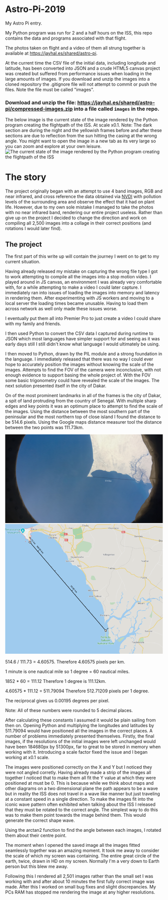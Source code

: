 # Astro-Pi-2019
My Astro Pi entry.

My Python program was run for 2 and a half hours on the ISS, this repo contains the data and programs associated with that flight.

The photos taken on flight and a video of them all strung together is available at https://jayhal.es/shared/astro-pi.

At the current time the CSV file of the initial data, including longitude and latitude, has been converted into JSON and a crude HTML5 canvas project was created but suffered from performance issues when loading in the large amounts of images. If you download and unzip the images into a cloned repository the .gitignore file will not attempt to commit or push the files. Note the file must be called "images".

### Download and unzip the file: https://jayhal.es/shared/astro-pi/compressed-images.zip into a file called ```images``` in the repo.

 The below image is the current state of the image rendered by the Python program creating the flightpath of the ISS. At scale x0.1.
 Note: The dark section are during the night and the yellowish frames before and after these sections are due to reflection from the sun hitting the casing at the wrong angle. You might want to open the image in a new tab as its very large so you can zoom and explore at your own leisure.
 ![The current state of the image rendered by the Python program creating the flightpath of the ISS](./flightpath-wave-output.png)


 # The story
 The project originally began with an attempt to use 4 band images, RGB and near infrared, and cross reference the data obtained via [NVDI](https://en.wikipedia.org/wiki/Normalized_difference_vegetation_index) with pollution levels of the surrounding area and observe the effect that it had on plant life. However, due to my own sole mistake I managed to take the photos with no near infrared band, rendering our entire project useless. Rather than give up on the project I decided to change the direction and work on compiling all 2,500 images into a collage in their correct positions (and rotations I would later find).

 ## The project
 The first part of this write up will contain the journey I went on to get to my current situation.

 Having already released my mistake on capturing the wrong file type I got to work attempting to compile all the images into a stop motion video. I played around in JS canvas, an environment I was already very comfortable with, for a while attempting to make a video I could later capture. I immediately ran into issues of loading the images into memory and latency in rendering them. After experimenting with JS workers and moving to a local server the loading times became unusable. Having to load them across network as well only made these issues worse.

 I eventually put them all into Premier Pro to just create a video I could share with my family and friends.

 I then used Python to convert the CSV data I captured during runtime to JSON which most languages have simpler support for and seeing as it was early days still I still didn't know what language I would ultimately be using.

 I then moved to Python, drawn by the PIL module and a strong foundation in the language. I immediately released that there was no way I could ever hope to accurately position the images without knowing the scale of the images. Attempts to find the FOV of the camera were inconclusive, with not enough evidence to support basing the whole project of. With the FOV some basic trigonometry could have revealed the scale of the images. The next solution presented itself in the city of Dakar.

 On of the most prominent landmarks in all of the frames is the city of Dakar, a spit of land protruding from the country of Senegal. With multiple sharp edges and key points it was an optimum place to attempt to find the scale of the images. Using the distance between the most southern part of the peninsular and the most northern top of close island I found the distance to be 514.6 pixels. Using the Google maps distance measurer tool the distance between the two points was 111.73km.

 ![Real life image with line drawn between the two points with the text "514.6px between the two"](./distance-references/reference-image-with-measurement-px.png)
 ![Google Maps screenshot with line drawn between the two points with the text "11.73km" between the two"](./distance-references/map-with-measurement-km.png)

 514.6 / 111.73 = 4.60575.
 Therefore 4.60575 pixels per km.

 1 minute is one nautical mile so 1 degree = 60 nautical miles.

 1852 * 60 = 111.12
 Therefore 1 degree is 111.12km.

 4.60575 * 111.12 = 511.79094
 Therefore 512.71209 pixels per 1 degree.

 The reciprocal gives us 0.00195 degrees per pixel.

 Note: All of these numbers were rounded to 5 decimal places.

 After calculating these constants I assumed it would be plain sailing from then on. Opening Python and multiplying the longitudes and latitudes by 511.79094 would have positioned all the images in the correct places. A number of problems immediately presented themselves. Firstly, the final images, if the resolutions of the initial images were left unchanged would have been 184680px by 51300px, far to great to be stored in memory when working with it. Introducing a scale factor fixed the issue and I began working at x0.1 scale.

 The images were positioned correctly on the X and Y but I noticed they were not angled corretly. Having already made a strip of the images all together I noticed that to make them all fit the Y value at which they were positioned at must be 0. This is because while we think about maps and other diagrams on a two dimensional plane the path appears to be a wave but in reality the ISS does not travel in a wave like manner but just traveling at a constant speed in a single direction. To make the images fit into the iconic wave pattern often exhibited when talking about the ISS I released that they must be rotated to the correct angle. The simplest way to do this was to make them point towards the image behind them. This would generate the correct shape wave.

 Using the arctan2 function to find the angle between each images, I rotated them about their centre point.

 The moment when I opened the saved image all the images fitted seamlessly together was an amazing moment. It took me away to consider the scale of which my screen was containing. The entire great circle of the earth, twice, drawn in HD on my screen. Normally I'm a very down to Earth person but this blew me away.

 Following this I rendered all 2,501 images rather than the small set I was working with and after about 10 minutes the first fully correct image was made. After this I worked on small bug fixes and slight discrepancies. My PCs RAM has stopped me rendering the image at any higher resolutions.
